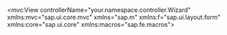 <mvc:View
  controllerName="your.namespace.controller.Wizard"
  xmlns:mvc="sap.ui.core.mvc"
  xmlns="sap.m"
  xmlns:f="sap.ui.layout.form"
  xmlns:core="sap.ui.core"
  xmlns:macros="sap.fe.macros">

  <VBox width="100%">
    <!-- Optional app header -->
    <Toolbar>
      <Title text="Weighbridge Integration" level="H4"/>
      <ToolbarSpacer/>
    </Toolbar>

    <!-- Wizard -->
    <Wizard id="wiz" validateOnNext="true">

      <!-- STEP 1: Identification -->
      <WizardStep id="step1" title="Identification" validated="{= ${viewModel>/step1_ok} ? true : false }">
        <HBox width="100%" justifyContent="Center">
          <Panel width="36rem" expandable="false" headerText="1. Identification">
            <content>
              <f:Form editable="true">
                <f:layout>
                  <f:ResponsiveGridLayout/>
                </f:layout>
                <f:formContainers>
                  <f:FormContainer>
                    <f:formElements>
                      <f:FormElement label="Please Enter your Contract ID">
                        <f:fields>
                          <!-- Bind to your session entity field -->
                          <Input id="ipContract" value="{binding>vbeln}" width="100%" maxLength="15"/>
                        </f:fields>
                      </f:FormElement>
                    </f:formElements>
                  </f:FormContainer>
                </f:formContainers>
              </f:Form>

              <HBox justifyContent="End" width="100%" class="sapUiSmallMarginTop">
                <Button id="btnStep1Next" text="Next" type="Emphasized" press=".onStep1Next"/>
              </HBox>
            </content>
          </Panel>
        </HBox>
      </WizardStep>

      <!-- STEP 2: Choose Load Type -->
      <WizardStep id="step2" title="Choose Load Type" validated="{= ${viewModel>/step2_ok} ? true : false }">
        <HBox width="100%" justifyContent="Center">
          <Panel width="36rem" expandable="false" headerText="2. Choose Load Type">
            <content>
              <VBox>
                <Text text="Position vehicle on weighbridge" class="sapUiSmallMarginBottom"/>
                <!-- OPTION A: Big tappable buttons from VH entity -->
                <VBox id="ltContainer"
                      items="{
                        path: '/ZI_WR_LOADTYPEVH',
                        parameters: { $select: 'LoadType,LoadTypeText', $orderby: 'LoadType' }
                      }">
                  <Button
                    class="loadTypeBtn"
                    width="100%"
                    text="{= ${LoadType} + ' - ' + ${LoadTypeText} }"
                    press=".onChooseLoadType"/>
                </VBox>

                <!-- Show selection -->
                <Text class="sapUiSmallMarginTop" text="{= ${binding>LoadType} ? 'Selected: ' + ${binding>LoadType} : ''}"/>

                <HBox justifyContent="SpaceBetween" width="100%" class="sapUiSmallMarginTop">
                  <Button text="Back" press=".onBackToStep1"/>
                  <Button text="Next" type="Emphasized" press=".onStep2Next"/>
                </HBox>
              </VBox>
            </content>
          </Panel>
        </HBox>
      </WizardStep>

      <!-- STEP 3: Weighing -->
      <WizardStep id="step3" title="Weighing" validated="{= ${viewModel>/step3_ok} ? true : false }">
        <HBox width="100%" justifyContent="Center">
          <Panel width="36rem" expandable="false" headerText="3. Weighing">
            <content>
              <f:Form editable="true">
                <f:layout>
                  <f:ResponsiveGridLayout/>
                </f:layout>
                <f:formContainers>
                  <f:FormContainer>
                    <f:formElements>
                      <f:FormElement label="Gross Weight">
                        <f:fields>
                          <Input value="{binding>GrossWeight}" width="100%" type="Number"/>
                        </f:fields>
                      </f:FormElement>
                      <f:FormElement label="Tare Weight">
                        <f:fields>
                          <Input value="{binding>TareWeight}" width="100%" type="Number"/>
                        </f:fields>
                      </f:FormElement>
                      <f:FormElement label="Net Weight">
                        <f:fields>
                          <Input value="{binding>NetWeight}" width="100%" type="Number" editable="false"/>
                        </f:fields>
                      </f:FormElement>
                    </f:formElements>
                  </f:FormContainer>
                </f:formContainers>
              </f:Form>

              <HBox justifyContent="SpaceBetween" width="100%" class="sapUiSmallMarginTop">
                <Button text="Back" press=".onBackToStep2"/>
                <Button text="Finish" type="Accept" press=".onFinish"/>
              </HBox>
            </content>
          </Panel>
        </HBox>
      </WizardStep>

    </Wizard>
  </VBox>
</mvc:View>
